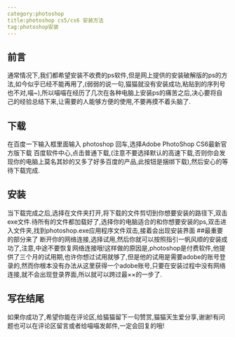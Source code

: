 ```yaml
---
category:photoshop
title:photoshop cs5/cs6 安装方法
tag:photoshop安装
---
```


## 前言
通常情况下,我们都希望安装不收费的ps软件,但是网上提供的安装破解版的ps的方法,如今似乎已经不能再用了,(弱弱的说一句,猫猫就没有安装成功,粘贴到的序列号也不对,喵~),所以喵喵在经历了几次在各种电脑上安装ps的痛苦之后,决心要将自己的经验总结下来,让需要的人能够方便的使用,不要再摸不着头脑了.
## 下载
在百度一下输入框里面输入 photoshop 回车,选择Adobe PhotoShop CS6最新官方版下载 百度软件中心,点击普通下载,(注意不要选择默认的高速下载,否则你会发现你的电脑上莫名其妙的又多了好多百度的产品,此按钮是捆绑下载),然后安心的等待下载完成.
## 安装
当下载完成之后,选择在文件夹打开,将下载的文件剪切到你想要安装的路径下,双击exe文件.待所有的文件都加载好了,选择你的电脑适合的和你想要安装的ps,双击进入文件夹,找到photoshop.exe应用程序文件双击,接着会出现安装界面
##最重要的部分来了
断开你的网络连接,选择试用,然后你就可以按照指引一帆风顺的安装成功了,注意,中途不要恢复网络连接哦!这样做的原因是,photoshop是付费软件,他提供了三个月的试用期,也许你想过试用就够了,但是他的试用是需要adobe的账号登录的,然而你根本没有办法从这里获得一个adobe账号,只要在安装过程中没有网络连接,就不会出现登录界面,所以就可以跨过最××的一步了.
## 写在结尾
如果你成功了,希望你能在评论区,给猫猫留下一句赞赏,猫猫天生爱分享,谢谢!有问题也可以在评论区留言或者给喵喵发邮件,一定会回复的哦!


